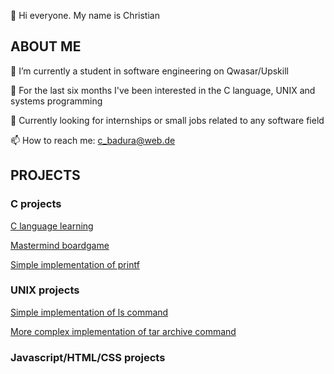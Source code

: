 👋 Hi everyone. My name is Christian

## ABOUT ME 

🌱 I’m currently a student in software engineering on Qwasar/Upskill

👀 For the last six months I've been interested in the C language, UNIX and systems programming

:climbing: Currently looking for internships or small jobs related to any software field


📫 How to reach me: c_badura@web.de

## PROJECTS

### C projects

[C language learning](https://github.com/cbadura/C-language)

[Mastermind boardgame](https://github.com/cbadura/my_mastermind)

[Simple implementation of printf](https://github.com/cbadura/my_printf)


### UNIX projects

[Simple implementation of ls command](https://github.com/cbadura/my_ls)

[More complex implementation of tar archive command](https://github.com/cbadura/my_tar)


### Javascript/HTML/CSS projects





<!---
cbadura/cbadura is a ✨ special ✨ repository because its `README.md` (this file) appears on your GitHub profile.
You can click the Preview link to take a look at your changes.
--->
